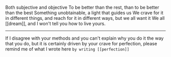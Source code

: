 Both subjective and objective
To be better than the rest, than to be better than the best
Something unobtainable, a light that guides us
We crave for it in different things, and reach for it in different ways, but we all want it
We all [[dream]], and I won't tell you how to live yours.

---

If I disagree with your methods and you can't explain why you do it the way that you do, but it is certainly driven by your crave for perfection, please remind me of what I wrote here `by writing [[perfection]]`